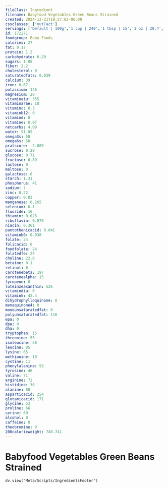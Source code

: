 ```yaml
---
fileClass: Ingredient
filename: Babyfood Vegetables Green Beans Strained
created: 2024-12-21T19:27:02-06:00
cssclasses: ['nutFact']
servings: ['Default | 100g','1 cup | 240','1 tbsp | 15','1 oz | 28.4','1 jar | 113','1 jar beech-nut stage i (4 oz) | 113','1 jar gerber first foods (2.5 oz) | 71','1 jar gerber second food (4 oz) | 113','1 jar heinz strained-2 (4 oz) | 113','1 jar heinz beginner-1 (2.5 oz) | 71']
id: 172271
foodgroup: Baby Foods
calories: 27
fat: 0.17
protein: 1.2
carbohydrate: 6.29
sugars: 1.88
fiber: 2.2
cholesterol: 0
saturatedfats: 0.039
calcium: 39
iron: 0.67
potassium: 146
magnesium: 20
vitaminaiu: 355
vitaminarae: 18
vitaminc: 0.3
vitaminb12: 0
vitamind: 0
vitamine: 0.07
netcarbs: 4.09
water: 91.85
omega3s: 58
omega6s: 58
pralscore: -2.009
sucrose: 0.28
glucose: 0.71
fructose: 0.89
lactose: 0
maltose: 0
galactose: 0
starch: 1.31
phosphorus: 41
sodium: 7
zinc: 0.22
copper: 0.03
manganese: 0.265
selenium: 0.1
fluoride: 16
thiamin: 0.026
riboflavin: 0.079
niacin: 0.361
pantothenicacid: 0.041
vitaminb6: 0.038
folate: 24
folicacid: 0
foodfolate: 24
folatedfe: 24
choline: 22.6
betaine: 0.1
retinol: 0
carotenebeta: 197
carotenealpha: 15
lycopene: 0
luteinzeaxanthin: 526
vitamindiu: 0
vitamink: 42.4
dihydrophylloquinone: 0
menaquinone4: 0
monounsaturatedfat: 0
polyunsaturatedfat: 116
epa: 0
dpa: 0
dha: 0
tryptophan: 15
threonine: 55
isoleucine: 58
leucine: 85
lysine: 65
methionine: 19
cystine: 11
phenylalanine: 53
tyrosine: 46
valine: 71
arginine: 72
histidine: 36
alanine: 60
asparticacid: 254
glutamicacid: 171
glycine: 53
proline: 66
serine: 69
alcohol: 0
caffeine: 0
theobromine: 0
200calorieweight: 740.741
---
```


# Babyfood Vegetables Green Beans Strained

```dataviewjs
dv.view("Meta/Scripts/IngredientsFooter")
```